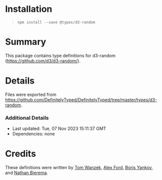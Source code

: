 # Installation
> `npm install --save @types/d3-random`

# Summary
This package contains type definitions for d3-random (https://github.com/d3/d3-random/).

# Details
Files were exported from https://github.com/DefinitelyTyped/DefinitelyTyped/tree/master/types/d3-random.

### Additional Details
 * Last updated: Tue, 07 Nov 2023 15:11:37 GMT
 * Dependencies: none

# Credits
These definitions were written by [Tom Wanzek](https://github.com/tomwanzek), [Alex Ford](https://github.com/gustavderdrache), [Boris Yankov](https://github.com/borisyankov), and [Nathan Bierema](https://github.com/Methuselah96).
